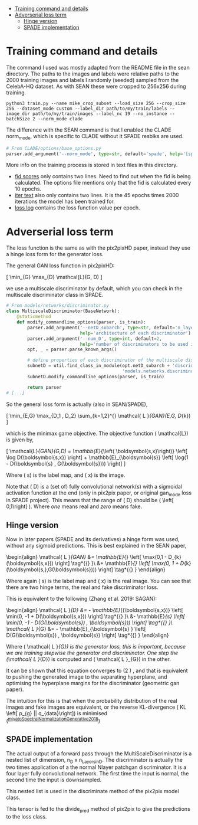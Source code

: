 - [Training command and details](#orgd9e89e1)
- [Adverserial loss term](#org88f3504)
  - [Hinge version](#org00f83e4)
  - [SPADE implementation](#org12be6c7)


<a id="orgd9e89e1"></a>

# Training command and details

The command I used was mostly adapted from the README file in the sean directory. The paths to the images and labels were relative paths to the 2000 training images and labels I randomly (seeded) sampled from the CelebA-HQ dataset. As with SEAN these were cropped to 256x256 during training.

```shell
python3 train.py --name mike_crop_subset --load_size 256 --crop_size 256 --dataset_mode custom --label_dir path/to/my/train/labels --image_dir path/to/my/train/images --label_nc 19 --no_instance --batchSize 2 --norm_mode clade
```

The difference with the SEAN command is that I enabled the CLADE norm<sub>mode</sub>, which is specific to CLADE without it SPADE resblks are used.

```python
# From CLADE/options/base_options.py
parser.add_argument('--norm_mode', type=str, default='spade', help='[spade | clade]')
```

More info on the training process is stored in text files in this directory.

-   [fid scores](fid.txt) only contains two lines. Need to find out when the fid is being calculated. The options file mentions only that the fid is calculated every 10 epochs.
-   [iter text](iter.txt) also only contains two lines. It is the 45 epochs times 2000 iterations the model has been trained for.
-   [loss log](loss_log.txt) contains the loss function value per epoch.


<a id="org88f3504"></a>

# Adverserial loss term

The loss function is the same as with the pix2pixHD paper, instead they use a hinge loss form for the generator loss.

The general GAN loss function in pix2pixHD:

\[ \min_{G} \max_{D} \mathcal{L}(G, D) \]

we use a multiscale discriminator by default, which you can check in the multiscale discriminator class in SPADE.

```python
# From models/networks/discriminator.py
class MultiscaleDiscriminator(BaseNetwork):
    @staticmethod
    def modify_commandline_options(parser, is_train):
        parser.add_argument('--netD_subarch', type=str, default='n_layer',
                            help='architecture of each discriminator')
        parser.add_argument('--num_D', type=int, default=2,
                            help='number of discriminators to be used in multiscale')
        opt, _ = parser.parse_known_args()

        # define properties of each discriminator of the multiscale discriminator
        subnetD = util.find_class_in_module(opt.netD_subarch + 'discriminator',
                                            'models.networks.discriminator')
        subnetD.modify_commandline_options(parser, is_train)

        return parser
# [...]
```

So the general loss form is actually (also in SEAN/SPADE),

\[ \min_{E,G} \max_{D_1 , D_2} \sum_{k=1,2}^{} \mathcal{ L }_{GAN}(E,G, D_{k}) \]

which is the minimax game objective. The objective function \( \mathcal{L}\) is given by,

\[ \mathcal{L}_{GAN}(G,D) = \mathbb{E}_{\left( \boldsymbol{s,x}\right)} \left[ \log D(\boldsymbol{s,x}) \right] + \mathbb{E}_{\boldsymbol{s}} \left[ \log(1 - D(\boldsymbol{s} , G(\boldsymbol{s}))) \right] \]

Where \( s\) is the label map, and \( x\) is the image.

Note that \( D\) is a (set of) fully convolutional network(s) with a sigmoidal activation function at the end (only in pix2pix paper, or original gan<sub>mode</sub> loss in SPADE project). This means that the range of \( D\) should be \( \left[ 0,1\right] \). Where *one* means real and *zero* means fake.


<a id="org00f83e4"></a>

## Hinge version

Now in later papers (SPADE and its derivatives) a hinge form was used, without any sigmoid predictions. This is best explained in the SEAN paper,

\begin{align}
\mathcal{ L }_{GAN} &= \mathbb{E}_{} \left[ \max(0,1 - D_{k}(\boldsymbol{s,x})) \right] \tag*{\{\} }\\
 &+ \mathbb{E}_{} \left[ \max(0, 1 + D_{k}(\boldsymbol{s,},G(\boldsymbol{s}))) \right] \tag*{\{\} }
\end{align}

Where again \( s\) is the label map and \( x\) is the real image. You can see that there are two hinge terms, the real and fake discriminator loss.

This is equivalent to the following (Zhang et al. 2019: SAGAN):

\begin{align}
\mathcal{ L }_{D} &= - \mathbb{E}_{(\boldsymbol{s,x})} \left[ \min(0, -1 + D(\boldsymbol{s,x})) \right] \tag*{\{\} }\\
 &- \mathbb{E}_{s} \left[ \min(0, -1 - D(G(\boldsymbol{s}) , \boldsymbol{s})) \right] \tag*{\{\} }\\
\mathcal{ L }_{G} &= - \mathbb{E}_{\boldsymbol{s} } \left[ D(G(\boldsymbol{s}) , \boldsymbol{s}) \right] \tag*{\{\} }
\end{align}

Where \( \mathcal{ L }_{G}\) is the generator loss, this is important, because we are training stepwise the generator and discriminator. One step the \(\mathcal{ L }_{D}\) is computed and \( \mathcal{ L }_{G}\) in the other.

It can be shown that this equation converges to \(2 \) , and that is equivalent to pushing the generated image to the separating hyperplane, and optimising the hyperplane margins for the discriminator (geometric gan paper).

The intuition for this is that when the probability distribution of the real images and fake images are equivalent, or the reverse KL-divergence \( KL \left[ p_{g} || q_{data}\right]\) is minimised (<sup id="e7b68df19302656fb2b29d281c39ec13"><a href="#miyatoSpectralNormalizationGenerative2018" title="Miyato, Kataoka, Koyama \&amp; Yoshida, Spectral {{Normalization}} for {{Generative Adversarial Networks}}, {arXiv:1802.05957 [cs, stat]}, v(), (2018).">miyatoSpectralNormalizationGenerative2018</a></sup>)


<a id="org12be6c7"></a>

## SPADE implementation

The actual output of a forward pass through the MultiScaleDiscriminator is a nested list of dimension, n<sub>D</sub> x n<sub>Layers</sub><sub>in</sub><sub>D</sub>. The discriminator is actually the two times application of a the normal Nlayer patchgan discriminator. It is a four layer fully convolutional network. The first time the input is normal, the second time the input is downsampled.

This nested list is used in the discriminate method of the pix2pix model class.

This tensor is fed to the divide<sub>pred</sub> method of pix2pix to give the predictions to the loss class.
